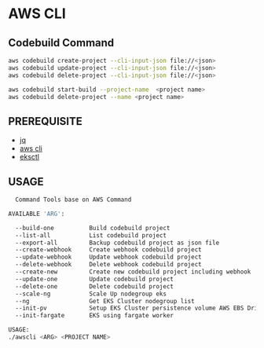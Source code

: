 # AWS CLI

## Codebuild Command
```bash
aws codebuild create-project --cli-input-json file://<json>
aws codebuild update-project --cli-input-json file://<json>
aws codebuild delete-project --cli-input-json file://<json>

aws codebuild start-build --project-name  <project name>
aws codebuild delete-project --name <project name>
```

## PREREQUISITE
- [jq](https://stedolan.github.io/jq/)
- [aws cli](https://docs.aws.amazon.com/cli/latest/userguide/getting-started-install.html)
- [eksctl](https://docs.aws.amazon.com/eks/latest/userguide/eksctl.html)

## USAGE
```bash
  Command Tools base on AWS Command

AVAILABLE 'ARG':

  --build-one          Build codebuild project
  --list-all           List codebuild project
  --export-all         Backup codebuild project as json file
  --create-webhook     Create webhook codebuild project
  --update-webhook     Update webhook codebuild project
  --delete-webhook     Delete webhook codebuild project   
  --create-new         Create new codebuild project including webhook 
  --update-one         Update codebuild project   
  --delete-one         Delete codebuild project   
  --scale-ng           Scale Up nodegroup eks 
  --ng                 Get EKS Cluster nodegroup list
  --init-pv            Setup EKS Cluster persistence volume AWS EBS Driver  
  --init-fargate       EKS using fargate worker

USAGE:
./awscli <ARG> <PROJECT NAME>

```